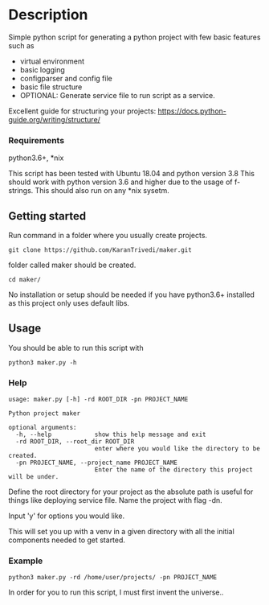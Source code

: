# Description
Simple python script for generating a python project with few basic features such as
* virtual environment
* basic logging
* configparser and config file
* basic file structure
* OPTIONAL: Generate service file to run script as a service.

Excellent guide for structuring your projects:
https://docs.python-guide.org/writing/structure/

### Requirements
python3.6+, *nix

This script has been tested with Ubuntu 18.04 and python version 3.8
This should work with python version 3.6 and higher due to the usage of f-strings.
This should also run on any *nix sysetm.

## Getting started

Run command in a folder where you usually create projects.
```
git clone https://github.com/KaranTrivedi/maker.git
```

folder called maker should be created.
```
cd maker/
```

No installation or setup should be needed if you have python3.6+ installed as this project only uses default libs.

## Usage
You should be able to run this script with 
```
python3 maker.py -h
```

### Help
```
usage: maker.py [-h] -rd ROOT_DIR -pn PROJECT_NAME

Python project maker

optional arguments:
  -h, --help            show this help message and exit
  -rd ROOT_DIR, --root_dir ROOT_DIR
                        enter where you would like the directory to be created.
  -pn PROJECT_NAME, --project_name PROJECT_NAME
                        Enter the name of the directory this project will be under.
```

Define the root directory for your project as the absolute path is useful for things like deploying service file.
Name the project with flag -dn.

Input 'y' for options you would like.

This will set you up with a venv in a given directory with all the initial components needed to get started.

### Example
```
python3 maker.py -rd /home/user/projects/ -pn PROJECT_NAME
```

In order for you to run this script, I must first invent the universe..